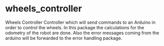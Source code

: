 # wheels_controller
<HEAD> Wheels Controller</HEAD>
Controller which will send commands to an Arduino in order to control the wheels.
In this package the calculations for the odometry of the robot are done.
Also the error messages coming from the arduino will be forwarded to the error handling package.


